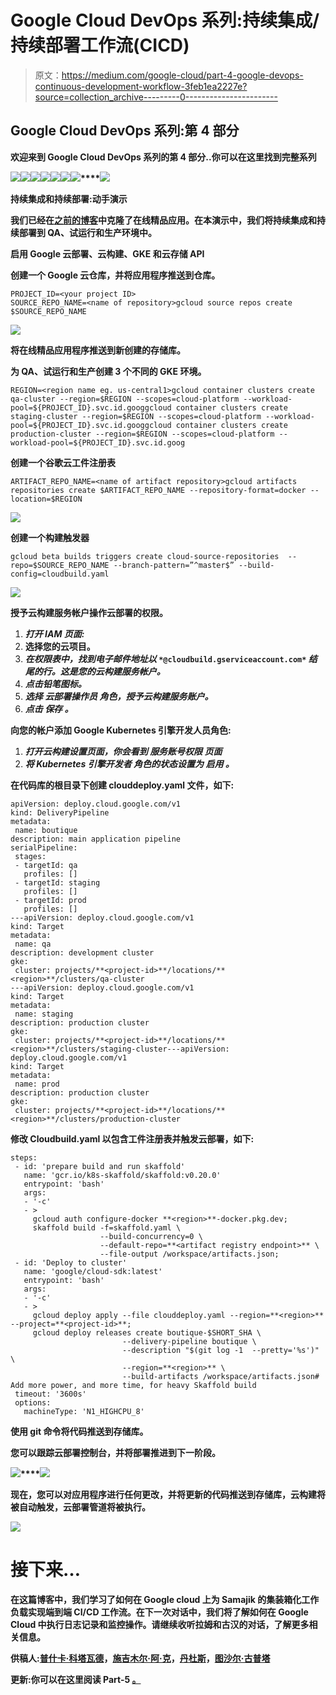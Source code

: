 # Google Cloud DevOps 系列:持续集成/持续部署工作流(CICD)

> 原文：<https://medium.com/google-cloud/part-4-google-devops-continuous-development-workflow-3feb1ea2227e?source=collection_archive---------0----------------------->

## Google Cloud DevOps 系列:第 4 部分

**欢迎来到 Google Cloud DevOps 系列的第 4 部分..你可以在这里找到完整系列**[](/google-cloud/google-cloud-devops-part-1-introduction-to-google-native-devops-process-bfb55be9e3f3)

**![](img/e3ea3165f40b4f0c8e23df1b9a6b2d3f.png)****![](img/9aa693227cef70ac6f635d3a7eb14bf9.png)****![](img/ae630e24f66a94af73463271844ba5d8.png)****![](img/f7313698a83766b8e6e3f77cdd712cb6.png)****![](img/5111ce2bc55f76546b6d28a25d39a1fd.png)****![](img/9da51ab214650b26e00db19ff447c9f3.png)****![](img/b963986fc9d0da05e3772a63abe8db5d.png)****![](img/b77798bf458f07c579e744fcfdc22b9a.png)**

****持续集成和持续部署:动手演示****

**我们已经在[之前的博客](/google-cloud/google-cloud-devops-series-4013adab603b)中克隆了在线精品应用。在本演示中，我们将持续集成和持续部署到 QA、试运行和生产环境中。**

****启用 Google 云部署、云构建、GKE 和云存储 API****

****创建一个 Google 云仓库，并将应用程序推送到仓库。****

```
PROJECT_ID=<your project ID>
SOURCE_REPO_NAME=<name of repository>gcloud source repos create $SOURCE_REPO_NAME
```

**![](img/459f6b9289751d2dd60d7b33e951a075.png)**

****将在线精品应用程序推送到新创建的存储库。****

****为 QA、试运行和生产创建 3 个不同的 GKE 环境。****

```
REGION=<region name eg. us-central1>gcloud container clusters create qa-cluster --region=$REGION --scopes=cloud-platform --workload-pool=${PROJECT_ID}.svc.id.googgcloud container clusters create staging-cluster --region=$REGION --scopes=cloud-platform --workload-pool=${PROJECT_ID}.svc.id.googgcloud container clusters create production-cluster --region=$REGION --scopes=cloud-platform --workload-pool=${PROJECT_ID}.svc.id.goog
```

****创建一个谷歌云工件注册表****

```
ARTIFACT_REPO_NAME=<name of artifact repository>gcloud artifacts repositories create $ARTIFACT_REPO_NAME --repository-format=docker --location=$REGION
```

**![](img/995e85ee94225a4674abaef231d7b106.png)**

****创建一个构建触发器****

```
gcloud beta builds triggers create cloud-source-repositories  --repo=$SOURCE_REPO_NAME --branch-pattern=”^master$” --build-config=cloudbuild.yaml
```

**![](img/ed8b68ac7331c462a63228a369d1cd89.png)**

****授予云构建服务帐户操作云部署的权限。****

1.  ***打开 IAM 页面:***
2.  **选择您的云项目。**
3.  ***在权限表中，找到电子邮件地址以* `*@cloudbuild.gserviceaccount.com*` *结尾的行。这是您的云构建服务帐户。***
4.  ***点击铅笔图标。***
5.  ***选择* ***云部署操作员*** *角色，授予云构建服务账户。***
6.  ***点击* ***保存*** *。***

****向您的帐户添加 Google Kubernetes 引擎开发人员角色:****

1.  ***打开云构建设置页面，你会看到* ***服务账号权限*** *页面***
2.  ***将* ***Kubernetes 引擎开发者*** *角色的状态设置为* ***启用*** *。***

****在代码库的根目录下创建 clouddeploy.yaml 文件，如下:****

```
apiVersion: deploy.cloud.google.com/v1
kind: DeliveryPipeline
metadata:
 name: boutique
description: main application pipeline
serialPipeline:
 stages:
 - targetId: qa
   profiles: []
 - targetId: staging
   profiles: []
 - targetId: prod
   profiles: []
---apiVersion: deploy.cloud.google.com/v1
kind: Target
metadata:
 name: qa
description: development cluster
gke:
 cluster: projects/**<project-id>**/locations/**<region>**/clusters/qa-cluster
---apiVersion: deploy.cloud.google.com/v1
kind: Target
metadata:
 name: staging
description: production cluster
gke:
 cluster: projects/**<project-id>**/locations/**<region>**/clusters/staging-cluster---apiVersion: deploy.cloud.google.com/v1
kind: Target
metadata:
 name: prod
description: production cluster
gke:
 cluster: projects/**<project-id>**/locations/**<region>**/clusters/production-cluster
```

****修改 Cloudbuild.yaml 以包含工件注册表并触发云部署，如下:****

```
steps:
 - id: 'prepare build and run skaffold'
   name: 'gcr.io/k8s-skaffold/skaffold:v0.20.0'
   entrypoint: 'bash'
   args:
   - '-c'
   - >
     gcloud auth configure-docker **<region>**-docker.pkg.dev;
     skaffold build -f=skaffold.yaml \
                    --build-concurrency=0 \
                    --default-repo=**<artifact registry endpoint>** \
                    --file-output /workspace/artifacts.json;
 - id: 'Deploy to cluster'
   name: 'google/cloud-sdk:latest'
   entrypoint: 'bash'
   args:
   - '-c'
   - >
     gcloud deploy apply --file clouddeploy.yaml --region=**<region>** --project=**<project-id>**;
     gcloud deploy releases create boutique-$SHORT_SHA \
                         --delivery-pipeline boutique \
                         --description "$(git log -1  --pretty='%s')" \
                         --region=**<region>** \
                         --build-artifacts /workspace/artifacts.json# Add more power, and more time, for heavy Skaffold build
 timeout: '3600s'
 options:
   machineType: 'N1_HIGHCPU_8'
```

**使用 git 命令将代码推送到存储库。**

****您可以跟踪云部署控制台，并将部署推进到下一阶段。****

**![](img/88cf7bf35d917096cf49d180702153b8.png)****![](img/e759fb0f4dfcdac73785e8842f773614.png)**

****现在，您可以对应用程序进行任何更改，并将更新的代码推送到存储库，云构建将被自动触发，云部署管道将被执行。****

**![](img/f62a018824f10af8dfdf9e522526b056.png)**

# **接下来…**

**在这篇博客中，我们学习了如何在 Google cloud 上为 Samajik 的集装箱化工作负载实现端到端 CI/CD 工作流。在下一次对话中，我们将了解如何在 Google Cloud 中执行日志记录和监控操作。请继续收听拉姆和古汉的对话，了解更多相关信息。**

**供稿人:[普什卡·科塔瓦德](https://medium.com/u/c79cc28e2999?source=post_page-----3feb1ea2227e--------------------------------)，[施吉木尔·阿·克](https://medium.com/u/41b475b881ff?source=post_page-----3feb1ea2227e--------------------------------)，[丹杜斯](https://medium.com/u/71d9487165c6?source=post_page-----3feb1ea2227e--------------------------------)，[图沙尔·古普塔](https://medium.com/u/ee905ea343d?source=post_page-----3feb1ea2227e--------------------------------)**

**更新:你可以在这里阅读 Part-5 [。](/google-cloud/part-5-google-devops-observability-with-sre-principles-33446da05c16)**